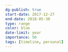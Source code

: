 ```yaml
---
dg-publish: true
start-date: 2017-12-27
end-date: 2018-05-30
type: range
color: blue
date-limit: year
importance: 50
tags: [timeline, personal]
---
```



